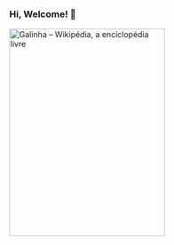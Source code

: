 ### Hi, Welcome! 👋

<img src="https://upload.wikimedia.org/wikipedia/commons/thumb/8/84/Male_and_female_chicken_sitting_together.jpg/280px-Male_and_female_chicken_sitting_together.jpg" jsaction="VQAsE" class="r48jcc pT0Scc iPVvYb" style="max-width: 280px; height: 374px; margin: 0px; width: 280px;" alt="Galinha – Wikipédia, a enciclopédia livre" jsname="kn3ccd" aria-hidden="false">

<!--
**LaylaMourad/LaylaMourad** is a ✨ _special_ ✨ repository because its `README.md` (this file) appears on your GitHub profile.

Here are some ideas to get you started:

- 🔭 I’m currently working on ...
- 🌱 I’m currently learning ...
- 👯 I’m looking to collaborate on ...
- 🤔 I’m looking for help with ...
- 💬 Ask me about ...
- 📫 How to reach me: ...
- 😄 Pronouns: ...
- ⚡ Fun fact: ...

